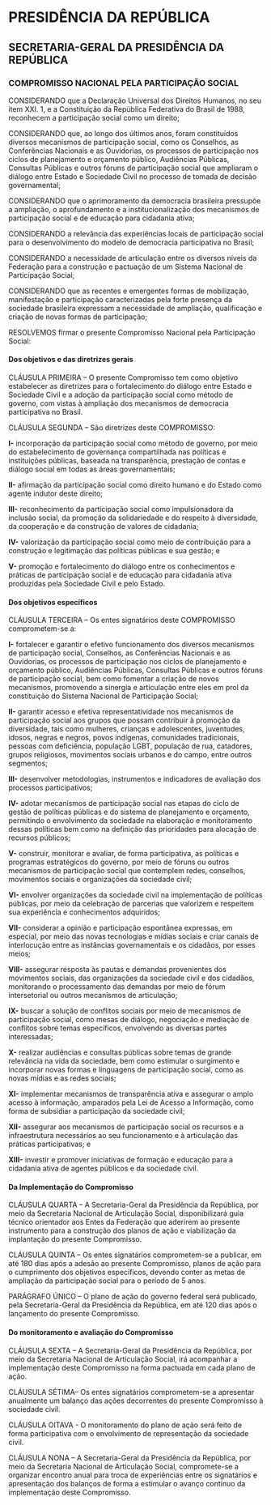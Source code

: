 # PRESIDÊNCIA DA REPÚBLICA
## SECRETARIA-GERAL DA PRESIDÊNCIA DA REPÚBLICA

### COMPROMISSO NACIONAL PELA PARTICIPAÇÃO SOCIAL

CONSIDERANDO que a Declaração Universal dos Direitos Humanos, no seu item XXI. 1, e a Constituição da República Federativa do Brasil de 1988,  reconhecem a participação social como um direito;

CONSIDERANDO que, ao longo dos últimos anos, foram constituídos diversos mecanismos de participação social, como os Conselhos, as Conferências Nacionais e as Ouvidorias, os processos de participação nos ciclos de planejamento e orçamento público, Audiências Públicas, Consultas Públicas e outros fóruns de participação social que ampliaram o diálogo entre Estado e Sociedade Civil no processo de tomada de decisão governamental;

CONSIDERANDO que o aprimoramento da democracia brasileira pressupõe a ampliação, o aprofundamento e a institucionalização dos mecanismos de participação social e de educação para cidadania ativa;

CONSIDERANDO a relevância das experiências locais de participação social para o desenvolvimento do modelo de democracia participativa no Brasil;

CONSIDERANDO a necessidade de articulação entre os diversos níveis da Federação para a construção e pactuação de um Sistema Nacional de Participação Social;

CONSIDERANDO que as recentes e emergentes formas de mobilização, manifestação e participação caracterizadas pela forte presença da sociedade brasileira expressam a necessidade de ampliação, qualificação e criação de novas formas de participação;

RESOLVEMOS firmar o presente Compromisso Nacional pela Participação Social:


#### Dos objetivos e das diretrizes gerais

CLÁUSULA PRIMEIRA – O presente Compromisso tem como objetivo estabelecer as diretrizes para o fortalecimento do diálogo entre Estado e Sociedade Civil e a adoção da participação social como método de governo, com vistas à ampliação dos mecanismos de democracia participativa no Brasil.

CLÁUSULA SEGUNDA – São diretrizes deste COMPROMISSO:

**I-**	incorporação da participação social como método de governo, por meio do estabelecimento de governança compartilhada nas políticas e instituições públicas, baseada na transparência, prestação de contas e diálogo social em todas as áreas governamentais;

**II-**	afirmação da participação social como direito humano e do Estado como agente indutor deste direito;

**III-**	reconhecimento da participação social como impulsionadora da inclusão social, da promoção da solidariedade e do respeito à diversidade, da cooperação e da construção de valores de cidadania;

**IV-**	valorização da participação social como meio de contribuição para a construção e legitimação das políticas públicas e sua gestão; e

**V-**	promoção e fortalecimento do diálogo entre os conhecimentos e práticas de participação social e de educação para cidadania ativa produzidas pela Sociedade Civil e pelo Estado.


#### Dos objetivos específicos

CLÁUSULA TERCEIRA – Os entes signatários deste COMPROMISSO comprometem-se a:

**I-**	fortalecer e garantir o efetivo funcionamento dos diversos mecanismos de participação social, Conselhos, as Conferências Nacionais e as Ouvidorias, os processos de participação nos ciclos de planejamento e orçamento público, Audiências Públicas, Consultas Públicas e outros fóruns de participação social, bem como fomentar a criação de novos mecanismos, promovendo a sinergia e articulação entre eles em prol da constituição do Sistema Nacional de Participação Social;

**II-**	garantir acesso e efetiva representatividade nos mecanismos de participação social aos grupos que possam contribuir à promoção da diversidade, tais como  mulheres,  crianças e adolescentes,  juventudes, idosos, negras e negros, povos indígenas, comunidades tradicionais, pessoas com deficiência, população LGBT, população de rua,  catadores,  grupos religiosos, movimentos sociais urbanos e do campo, entre outros segmentos;

**III-**	desenvolver metodologias, instrumentos e indicadores de avaliação dos processos participativos; 

**IV-**	adotar mecanismos de participação social nas etapas do ciclo de gestão de políticas públicas e do sistema de planejamento e orçamento, permitindo o envolvimento da sociedade na elaboração e monitoramento dessas políticas bem como na definição das prioridades para alocação de recursos públicos;

**V-**	construir,  monitorar  e  avaliar, de forma participativa, as políticas e programas estratégicos do governo, por meio de fóruns ou outros mecanismos de participação social que contemplem redes, conselhos,  movimentos sociais e  organizações da sociedade civil;

**VI-**	envolver organizações da sociedade civil na implementação de políticas públicas, por meio da celebração de parcerias que valorizem e respeitem sua experiência e conhecimentos adquiridos;

**VII-**	considerar a opinião e participação espontânea  expressas, em especial, por meio das novas tecnologias e mídias sociais e criar canais de interlocução entre as instâncias governamentais e os cidadãos, por esses meios; 

**VIII-**	assegurar resposta às pautas e demandas provenientes dos movimentos sociais, das organizações da sociedade civil e dos cidadãos, monitorando o processamento das demandas por meio de fórum intersetorial ou outros mecanismos de articulação;

**IX-**	buscar a solução de conflitos sociais por meio de mecanismos de participação social, como mesas de diálogo, negociação e mediação de conflitos sobre temas específicos, envolvendo as diversas partes interessadas;

**X-**	realizar audiências e consultas públicas sobre temas de grande relevância na vida da sociedade, bem como estimular o surgimento e incorporar novas formas e linguagens de participação social, como as novas mídias e as redes sociais;

**XI-**	implementar mecanismos de transparência ativa e assegurar o amplo acesso à informação, amparados pela Lei de Acesso a Informação, como forma de subsidiar a participação da sociedade civil;

**XII-**	assegurar aos mecanismos de participação social os recursos e a infraestrutura necessários ao seu funcionamento e à articulação das práticas participativas; e 

**XIII-**	investir e promover iniciativas de formação e educação para a cidadania ativa de agentes públicos e da sociedade civil.


#### Da Implementação do Compromisso

CLÁUSULA QUARTA – A Secretaria-Geral da Presidência da República, por meio da Secretaria Nacional de Articulação Social, disponibilizará guia técnico orientador aos Entes da Federação que aderirem ao presente instrumento para a construção dos planos de ação e viabilização da implantação do presente Compromisso.

CLÁUSULA QUINTA – Os entes signatários comprometem-se a publicar, em até 180 dias após a adesão ao presente Compromisso, planos de ação para o cumprimento dos objetivos específicos, devendo conter as metas de ampliação da participação social para o período de 5 anos.

PARÁGRAFO ÚNICO – O plano de ação do governo federal será publicado, pela Secretaria-Geral da Presidência da República, em até 120 dias após o lançamento do presente Compromisso.


#### Do monitoramento e avaliação do Compromisso

CLÁUSULA SEXTA – A Secretaria-Geral da Presidência da República, por meio da Secretaria Nacional de Articulação Social, irá acompanhar a implementação deste Compromisso na forma pactuada em cada plano de ação.

CLÁUSULA SÉTIMA– Os entes signatários comprometem-se a apresentar anualmente um balanço das ações decorrentes do presente Compromisso à sociedade civil. 

CLÁUSULA OITAVA - O monitoramento do plano de ação será feito de forma participativa com o envolvimento de representação da sociedade civil. 

CLÁUSULA NONA – A Secretaria-Geral da Presidência da República, por meio da Secretaria Nacional de Articulação Social, compromete-se a organizar encontro anual para troca de experiências entre os signatários e apresentação dos balanços de forma a estimular o avanço contínuo da implementação deste Compromisso.
